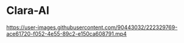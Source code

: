 # Clara-AI


https://user-images.githubusercontent.com/90443032/222329769-ace61720-f052-4e55-89c2-e150ca608791.mp4

